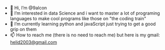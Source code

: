 - 👋 Hi, I’m @9alcon
- 👀 I’m interested in data Science and i want to master a lot of programing languages to make cool programs like those on "the coding train"
- 🌱 I’m currently learning python and javaScript just trying to get a good grip on them
- 📫 How to reach me (there is no need to reach me) but here is my gmail: helid2003@gmail.com

<!---
9alcon/9alcon is a ✨ special ✨ repository because its `README.md` (this file) appears on your GitHub profile.
You can click the Preview link to take a look at your changes.
--->
